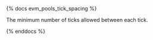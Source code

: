 {% docs evm_pools_tick_spacing %}

The minimum number of ticks allowed between each tick.

{% enddocs %}
